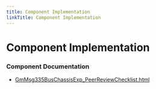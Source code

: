 ```yaml
---
title: Component Implementation
linkTitle: Component Implementation
---
```


# Component Implementation
### Component Documentation

- [GmMsg335BusChassisExp_PeerReviewChecklist.html](doc/GmMsg335BusChassisExp_PeerReviewChecklist.html)

